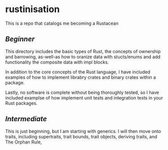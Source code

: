# rustinisation
This is a repo that catalogs me becoming a Rustacean

## *Beginner*
This directory includes the basic types of Rust, the concepts of ownership
and barrowing, as-well-as how to oranize data with stucts/enums and add functionality
the composite data with impl blocks.

In addition to the core concepts of the Rust language, I have included examples of 
how to implement librabry crates and binary crates within a package. 

Lastly, no software is complete without being thoroughly tested, so I have included
examplse of how implement unit tests and integration tests in your Rust packages.

## *Intermediate*

This is just beginning, but I am starting with generics. I will then move onto traits,
including supertraits, trait bounds, trait objects, deriving traits, and The Orphan Rule,

